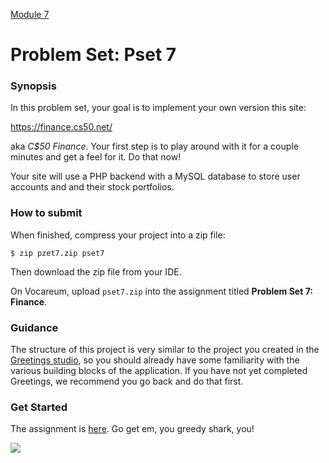 [Module 7](../..)

# Problem Set: Pset 7

### Synopsis

In this problem set, your goal is to implement your own version this site:

https://finance.cs50.net/

aka *C$50 Finance*. Your first step is to play around with it for a couple minutes and get a feel for it. Do that now!

Your site will use a PHP backend with a MySQL database to store user accounts and and their stock portfolios.

### How to submit 

When finished, compress your project into a zip file:

```nohighlight
$ zip pzet7.zip pset7
```

Then download the zip file from your IDE.

On Vocareum, upload `pset7.zip` into the assignment titled **Problem Set 7: Finance**.

### Guidance

The structure of this project is very similar to the project you created in the [Greetings studio](../studios/greetings), so you should already have some familiarity with the various building blocks of the application. If you have not yet completed Greetings, we recommend you go back and do that first. 

### Get Started

The assignment is <a href="http://cdn.cs50.net/2015/fall/psets/7/pset7/pset7.html" target="_blank">here</a>. Go get em, you greedy shark, you!

<img src="http://orig07.deviantart.net/87e1/f/2011/099/7/d/wall_street_shark_by_jjpoatree-d3dl9ba.png" />

